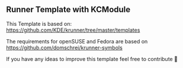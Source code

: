Runner Template with KCModule  
---------------------------------------------------

This Template is based on: https://github.com/KDE/krunner/tree/master/templates

The requirements for openSUSE and Fedora are based on https://github.com/domschrei/krunner-symbols

If you have any ideas to improve this template feel free to contribute 🙂